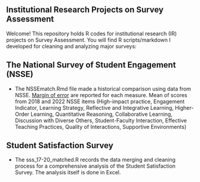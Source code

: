 ## Institutional Research Projects on Survey Assessment
Welcome! This repository holds R codes for institutional research (IR) projects on Survey Assessment. You will find R scripts/markdown I developed for cleaning and analyzing major surveys:

## The National Survey of Student Engagement (NSSE)
- The NSSEmatch.Rmd file made a historical comparison using data from NSSE. [Margin of error](https://en.wikipedia.org/wiki/Margin_of_error) are reported for each measure. Mean of scores from 2018 and 2022 NSSE items (High-impact practice, Engagement Indicator, Learning Strategy, Reflective and Integrative Learning, Higher-Order Learning, Quantitative Reasoning, Collaborative Learning, Discussion with Diverse Others, Student-Faculty Interaction, Effective Teaching Practices, Quality of Interactions, Supportive Environments)

## Student Satisfaction Survey
- The sss_17-20_matched.R records the data merging and cleaning process for a comprehensive analysis of the Student Satisfaction Survey. The analysis itself is done in Excel. 
